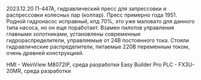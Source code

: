 2023.12.20
П-447А, гидравлический пресс для запрессовки и распрессовки колесных пар (колпар). Пресс примерно года 1951. Родной гидронасос исправный, кпд 70%, это уже маловато для данного типа насоса, но он еще поработает. Взамен пилотов управления главными золотниками,
установлены современные гидрораспределители, управляемые от 24В постоянного тока. Стояли гидравлические распределители, питаемые 220В переменным током, очень древней конструкцией.

HMI - WeinView M8072IP, среда разработки Easy Builder Pro
PLC - FX3U-20MR, среда разработки 

